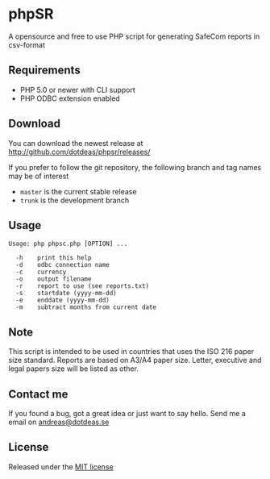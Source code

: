 phpSR
=====

A opensource and free to use PHP script for generating SafeCom reports in csv-format

## Requirements
* PHP 5.0 or newer with CLI support
* PHP ODBC extension enabled

## Download
You can download the newest release at http://github.com/dotdeas/phpsr/releases/

If you prefer to follow the git repository, the following branch and tag names may be of interest
* ``master`` is the current stable release
* ``trunk`` is the development branch

## Usage
```
Usage: php phpsc.php [OPTION] ...

  -h    print this help
  -d    odbc connection name
  -c    currency
  -o    output filename
  -r    report to use (see reports.txt)
  -s    startdate (yyyy-mm-dd)
  -e    enddate (yyyy-mm-dd)
  -m    subtract months from current date
```

## Note
This script is intended to be used in countries that uses the ISO 216 paper size standard. Reports are based on A3/A4 paper size. Letter, executive and legal papers size will be listed as other.

## Contact me
If you found a bug, got a great idea or just want to say hello. Send me a email on andreas@dotdeas.se

## License
Released under the [MIT license](http://makesites.org/licenses/MIT)
